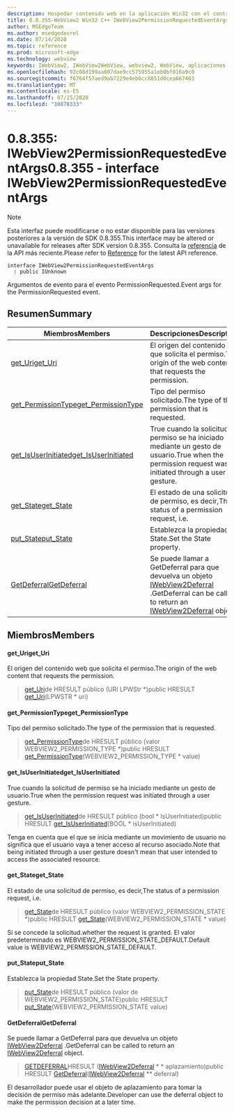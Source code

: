 ```yaml
---
description: Hospedar contenido web en la aplicación Win32 con el control Microsoft Edge WebView2
title: 0.8.355-WebView2 Win32 C++ IWebView2PermissionRequestedEventArgs
author: MSEdgeTeam
ms.author: msedgedevrel
ms.date: 07/14/2020
ms.topic: reference
ms.prod: microsoft-edge
ms.technology: webview
keywords: IWebView2, IWebView2WebView, webview2, WebView, aplicaciones Win32, Win32, Edge
ms.openlocfilehash: 92c08d199aa607dae9cc575955a1eb0bf016a9c0
ms.sourcegitcommit: f6764f57aed9ab7229e4eb6cc8851d0cea667403
ms.translationtype: MT
ms.contentlocale: es-ES
ms.lasthandoff: 07/15/2020
ms.locfileid: "10878333"
---
```

# <span data-ttu-id="90e25-104">0.8.355: IWebView2PermissionRequestedEventArgs</span><span class="sxs-lookup"><span data-stu-id="90e25-104">0.8.355 - interface IWebView2PermissionRequestedEventArgs</span></span> 

> [!NOTE]
> <span data-ttu-id="90e25-105">Esta interfaz puede modificarse o no estar disponible para las versiones posteriores a la versión de SDK 0.8.355.</span><span class="sxs-lookup"><span data-stu-id="90e25-105">This interface may be altered or unavailable for releases after SDK version 0.8.355.</span></span> <span data-ttu-id="90e25-106">Consulta la [referencia](../../../webview2-api-reference.md) de la API más reciente.</span><span class="sxs-lookup"><span data-stu-id="90e25-106">Please refer to [Reference](../../../webview2-api-reference.md) for the latest API reference.</span></span>

```
interface IWebView2PermissionRequestedEventArgs
  : public IUnknown
```

<span data-ttu-id="90e25-107">Argumentos de evento para el evento PermissionRequested.</span><span class="sxs-lookup"><span data-stu-id="90e25-107">Event args for the PermissionRequested event.</span></span>

## <span data-ttu-id="90e25-108">Resumen</span><span class="sxs-lookup"><span data-stu-id="90e25-108">Summary</span></span>

 <span data-ttu-id="90e25-109">Miembros</span><span class="sxs-lookup"><span data-stu-id="90e25-109">Members</span></span>                        | <span data-ttu-id="90e25-110">Descripciones</span><span class="sxs-lookup"><span data-stu-id="90e25-110">Descriptions</span></span>
--------------------------------|---------------------------------------------
[<span data-ttu-id="90e25-111">get_Uri</span><span class="sxs-lookup"><span data-stu-id="90e25-111">get_Uri</span></span>](#get_uri) | <span data-ttu-id="90e25-112">El origen del contenido web que solicita el permiso.</span><span class="sxs-lookup"><span data-stu-id="90e25-112">The origin of the web content that requests the permission.</span></span>
[<span data-ttu-id="90e25-113">get_PermissionType</span><span class="sxs-lookup"><span data-stu-id="90e25-113">get_PermissionType</span></span>](#get_permissiontype) | <span data-ttu-id="90e25-114">Tipo del permiso solicitado.</span><span class="sxs-lookup"><span data-stu-id="90e25-114">The type of the permission that is requested.</span></span>
[<span data-ttu-id="90e25-115">get_IsUserInitiated</span><span class="sxs-lookup"><span data-stu-id="90e25-115">get_IsUserInitiated</span></span>](#get_isuserinitiated) | <span data-ttu-id="90e25-116">True cuando la solicitud de permiso se ha iniciado mediante un gesto de usuario.</span><span class="sxs-lookup"><span data-stu-id="90e25-116">True when the permission request was initiated through a user gesture.</span></span>
[<span data-ttu-id="90e25-117">get_State</span><span class="sxs-lookup"><span data-stu-id="90e25-117">get_State</span></span>](#get_state) | <span data-ttu-id="90e25-118">El estado de una solicitud de permiso, es decir,</span><span class="sxs-lookup"><span data-stu-id="90e25-118">The status of a permission request, i.e.</span></span>
[<span data-ttu-id="90e25-119">put_State</span><span class="sxs-lookup"><span data-stu-id="90e25-119">put_State</span></span>](#put_state) | <span data-ttu-id="90e25-120">Establezca la propiedad State.</span><span class="sxs-lookup"><span data-stu-id="90e25-120">Set the State property.</span></span>
[<span data-ttu-id="90e25-121">GetDeferral</span><span class="sxs-lookup"><span data-stu-id="90e25-121">GetDeferral</span></span>](#getdeferral) | <span data-ttu-id="90e25-122">Se puede llamar a GetDeferral para que devuelva un objeto [IWebView2Deferral](IWebView2Deferral.md) .</span><span class="sxs-lookup"><span data-stu-id="90e25-122">GetDeferral can be called to return an [IWebView2Deferral](IWebView2Deferral.md) object.</span></span>

## <span data-ttu-id="90e25-123">Miembros</span><span class="sxs-lookup"><span data-stu-id="90e25-123">Members</span></span>

#### <span data-ttu-id="90e25-124">get_Uri</span><span class="sxs-lookup"><span data-stu-id="90e25-124">get_Uri</span></span> 

<span data-ttu-id="90e25-125">El origen del contenido web que solicita el permiso.</span><span class="sxs-lookup"><span data-stu-id="90e25-125">The origin of the web content that requests the permission.</span></span>

> <span data-ttu-id="90e25-126">[get_Uri](#get_uri)de HRESULT público (URI LPWStr \*)</span><span class="sxs-lookup"><span data-stu-id="90e25-126">public HRESULT [get_Uri](#get_uri)(LPWSTR \* uri)</span></span>

#### <span data-ttu-id="90e25-127">get_PermissionType</span><span class="sxs-lookup"><span data-stu-id="90e25-127">get_PermissionType</span></span> 

<span data-ttu-id="90e25-128">Tipo del permiso solicitado.</span><span class="sxs-lookup"><span data-stu-id="90e25-128">The type of the permission that is requested.</span></span>

> <span data-ttu-id="90e25-129">[get_PermissionType](#get_permissiontype)de HRESULT público (valor WEBVIEW2_PERMISSION_TYPE \*)</span><span class="sxs-lookup"><span data-stu-id="90e25-129">public HRESULT [get_PermissionType](#get_permissiontype)(WEBVIEW2_PERMISSION_TYPE \* value)</span></span>

#### <span data-ttu-id="90e25-130">get_IsUserInitiated</span><span class="sxs-lookup"><span data-stu-id="90e25-130">get_IsUserInitiated</span></span> 

<span data-ttu-id="90e25-131">True cuando la solicitud de permiso se ha iniciado mediante un gesto de usuario.</span><span class="sxs-lookup"><span data-stu-id="90e25-131">True when the permission request was initiated through a user gesture.</span></span>

> <span data-ttu-id="90e25-132">[get_IsUserInitiated](#get_isuserinitiated)de HRESULT público (bool \* IsUserInitiated)</span><span class="sxs-lookup"><span data-stu-id="90e25-132">public HRESULT [get_IsUserInitiated](#get_isuserinitiated)(BOOL \* isUserInitiated)</span></span>

<span data-ttu-id="90e25-133">Tenga en cuenta que el que se inicia mediante un movimiento de usuario no significa que el usuario vaya a tener acceso al recurso asociado.</span><span class="sxs-lookup"><span data-stu-id="90e25-133">Note that being initiated through a user gesture doesn't mean that user intended to access the associated resource.</span></span>

#### <span data-ttu-id="90e25-134">get_State</span><span class="sxs-lookup"><span data-stu-id="90e25-134">get_State</span></span> 

<span data-ttu-id="90e25-135">El estado de una solicitud de permiso, es decir,</span><span class="sxs-lookup"><span data-stu-id="90e25-135">The status of a permission request, i.e.</span></span>

> <span data-ttu-id="90e25-136">[get_State](#get_state)de HRESULT público (valor WEBVIEW2_PERMISSION_STATE \*)</span><span class="sxs-lookup"><span data-stu-id="90e25-136">public HRESULT [get_State](#get_state)(WEBVIEW2_PERMISSION_STATE \* value)</span></span>

<span data-ttu-id="90e25-137">Si se concede la solicitud.</span><span class="sxs-lookup"><span data-stu-id="90e25-137">whether the request is granted.</span></span> <span data-ttu-id="90e25-138">El valor predeterminado es WEBVIEW2_PERMISSION_STATE_DEFAULT.</span><span class="sxs-lookup"><span data-stu-id="90e25-138">Default value is WEBVIEW2_PERMISSION_STATE_DEFAULT.</span></span>

#### <span data-ttu-id="90e25-139">put_State</span><span class="sxs-lookup"><span data-stu-id="90e25-139">put_State</span></span> 

<span data-ttu-id="90e25-140">Establezca la propiedad State.</span><span class="sxs-lookup"><span data-stu-id="90e25-140">Set the State property.</span></span>

> <span data-ttu-id="90e25-141">[put_State](#put_state)de HRESULT público (valor de WEBVIEW2_PERMISSION_STATE)</span><span class="sxs-lookup"><span data-stu-id="90e25-141">public HRESULT [put_State](#put_state)(WEBVIEW2_PERMISSION_STATE value)</span></span>

#### <span data-ttu-id="90e25-142">GetDeferral</span><span class="sxs-lookup"><span data-stu-id="90e25-142">GetDeferral</span></span> 

<span data-ttu-id="90e25-143">Se puede llamar a GetDeferral para que devuelva un objeto [IWebView2Deferral](IWebView2Deferral.md) .</span><span class="sxs-lookup"><span data-stu-id="90e25-143">GetDeferral can be called to return an [IWebView2Deferral](IWebView2Deferral.md) object.</span></span>

> <span data-ttu-id="90e25-144">[GETDEFERRAL](#getdeferral)HRESULT ([IWebView2Deferral](IWebView2Deferral.md) \* \* aplazamiento)</span><span class="sxs-lookup"><span data-stu-id="90e25-144">public HRESULT [GetDeferral](#getdeferral)([IWebView2Deferral](IWebView2Deferral.md) \*\* deferral)</span></span>

<span data-ttu-id="90e25-145">El desarrollador puede usar el objeto de aplazamiento para tomar la decisión de permiso más adelante.</span><span class="sxs-lookup"><span data-stu-id="90e25-145">Developer can use the deferral object to make the permission decision at a later time.</span></span>

